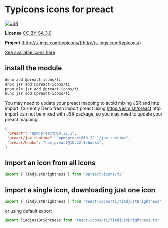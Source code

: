 # Typicons icons for preact

[![JSR](https://jsr.io/badges/@preact-icons/ti)](https://jsr.io/@preact-icons/ti)

**License** [CC BY-SA 3.0](https://creativecommons.org/licenses/by-sa/3.0/)

**Project** [http://s-ings.com/typicons/](http://s-ings.com/typicons/)

[See available icons here](https://react-icons.deno.dev/ti)

## install the module

```bash
deno add @preact-icons/ti
dnpx jsr add @preact-icons/ti
pnpm dlx jsr add @preact-icons/ti
bunx jsr add @preact-icons/ti
```

You may need to update your preact mapping to avoid mixing JSR and http import:
Currently Deno fresh import preact using https://esm.sh/preact http import can not be mixed with JSR package, so you may need to update your preact mapping:
```json
{
 "preact": "npm:preact@10.22.1",
 "preact/jsx-runtime": "npm:preact@10.22.1/jsx-runtime",
 "preact/hooks": "npm:preact@10.22.1/hooks",
}
```

## import an icon from all icons

```ts
import { TiAdjustBrightness } from "@preact-icons/ti"
```

## import a single icon, downloading just one icon

```ts
import { TiAdjustBrightness } from "react-icons/ti/TiAdjustBrightness"
```

or using default export

```ts
import TiAdjustBrightness from "react-icons/ti/TiAdjustBrightness.ts"
```
